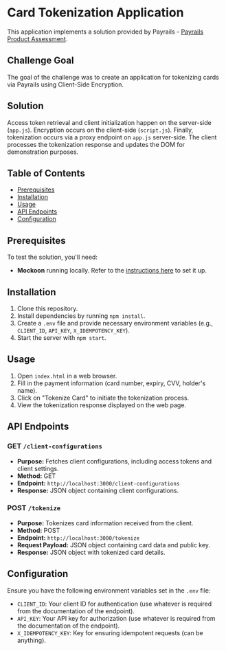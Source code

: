 # Card Tokenization Application

This application implements a solution provided by Payrails - [Payrails Product Assessment](https://github.com/bochora3000/payrails-product-assessment).

## Challenge Goal

The goal of the challenge was to create an application for tokenizing cards via Payrails using Client-Side Encryption.

## Solution

Access token retrieval and client initialization happen on the server-side (`app.js`). Encryption occurs on the client-side (`script.js`). Finally, tokenization occurs via a proxy endpoint on `app.js` server-side. The client processes the tokenization response and updates the DOM for demonstration purposes.

## Table of Contents

- [Prerequisites](#prerequisites)
- [Installation](#installation)
- [Usage](#usage)
- [API Endpoints](#api-endpoints)
- [Configuration](#configuration)

## Prerequisites

To test the solution, you'll need:

- **Mockoon** running locally. Refer to the [instructions here](https://github.com/bochora3000/payrails-product-assessment?tab=readme-ov-file#mockoon) to set it up.

## Installation

1. Clone this repository.
2. Install dependencies by running `npm install`.
3. Create a `.env` file and provide necessary environment variables (e.g., `CLIENT_ID`, `API_KEY`, `X_IDEMPOTENCY_KEY`).
4. Start the server with `npm start`.

## Usage

1. Open `index.html` in a web browser.
2. Fill in the payment information (card number, expiry, CVV, holder's name).
3. Click on "Tokenize Card" to initiate the tokenization process.
4. View the tokenization response displayed on the web page.

## API Endpoints

### GET `/client-configurations`

- **Purpose:** Fetches client configurations, including access tokens and client settings.
- **Method:** GET
- **Endpoint:** `http://localhost:3000/client-configurations`
- **Response:** JSON object containing client configurations.

### POST `/tokenize`

- **Purpose:** Tokenizes card information received from the client.
- **Method:** POST
- **Endpoint:** `http://localhost:3000/tokenize`
- **Request Payload:** JSON object containing card data and public key.
- **Response:** JSON object with tokenized card details.

## Configuration

Ensure you have the following environment variables set in the `.env` file:

- `CLIENT_ID`: Your client ID for authentication (use whatever is required from the documentation of the endpoint).
- `API_KEY`: Your API key for authorization (use whatever is required from the documentation of the endpoint).
- `X_IDEMPOTENCY_KEY`: Key for ensuring idempotent requests (can be anything).

